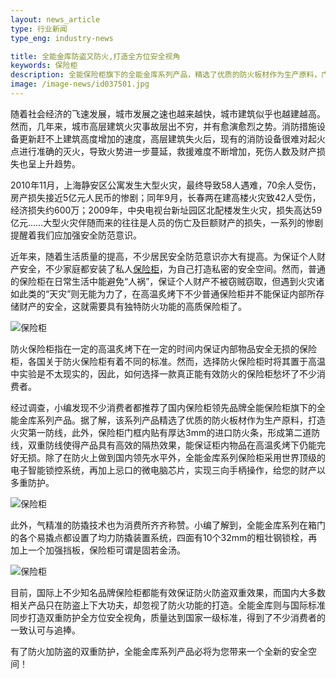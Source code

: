```yaml
---
layout: news_article
type: 行业新闻
type_eng: industry-news

title: 全能金库防盗又防火,打造全方位安全视角
keywords: 保险柜
description: 全能保险柜旗下的全能金库系列产品，精选了优质的防火板材作为生产原料，门框内贴有厚达3mm的进口防火条，使得产品高温炙烤下仍能完好无损。
image: /image-news/id037501.jpg
---
```

随着社会经济的飞速发展，城市发展之速也越来越快，城市建筑似乎也越建越高。然而，几年来，城市高层建筑火灾事故层出不穷，并有愈演愈烈之势。消防措施设备更新赶不上建筑高度增加的速度，高层建筑失火后，现有的消防设备很难对起火点进行准确的灭火，导致火势进一步蔓延，救援难度不断增加，死伤人数及财产损失也呈上升趋势。

2010年11月，上海静安区公寓发生大型火灾，最终导致58人遇难，70余人受伤，房产损失接近5亿元人民币的惨剧；同年9月，长春两在建高楼火灾致42人受伤，经济损失约600万；2009年，中央电视台新址园区北配楼发生火灾，损失高达59亿元……大型火灾伴随而来的往往是人员的伤亡及巨额财产的损失，一系列的惨剧提醒着我们应加强安全防范意识。

近年来，随着生活质量的提高，不少居民安全防范意识亦大有提高。为保证个人财产安全，不少家庭都安装了私人[保险柜](http://www.qnnsafe.com/)，为自己打造私密的安全空间。然而，普通的保险柜在日常生活中能避免“人祸”，保证个人财产不被窃贼窃取，但遇到火灾诸如此类的“天灾”则无能为力了，在高温炙烤下不少普通保险柜并不能保证内部所存储财产的安全，这就需要具有独特防火功能的高质保险柜了。

![保险柜](http://www.qnnsafe.com/image-news/id037501.jpg)

防火保险柜指在一定的高温炙烤下在一定的时间内保证内部物品安全无损的保险柜，各国关于防火保险柜有着不同的标准。然而，选择防火保险柜时将其置于高温中实验是不太现实的，因此，如何选择一款真正能有效防火的保险柜愁坏了不少消费者。

经过调查，小编发现不少消费者都推荐了国内保险柜领先品牌全能保险柜旗下的全能金库系列产品。据了解，该系列产品精选了优质的防火板材作为生产原料，打造火灾第一防线，此外，保险柜门框内贴有厚达3mm的进口防火条，形成第二道防线，双重防线使得产品具有高效的隔热效果，能保证柜内物品在高温炙烤下仍能完好无损。除了在防火上做到国内领先水平外，全能金库系列保险柜采用世界顶级的电子智能锁控系统，再加上忌口的微电脑芯片，实现三向手柄操作，给您的财产以多重防护。

![保险柜](http://www.qnnsafe.com/image-news/id037502.jpg)

此外，气精准的防撬技术也为消费所齐齐称赞。小编了解到，全能金库系列在箱门的各个易撬点都设置了均力防撬装置系统，四面有10个32mm的粗壮钢锁栓，再加上一个加强挡板，保险柜可谓是固若金汤。

![保险柜](http://www.qnnsafe.com/image-news/id037503.jpg)

目前，国际上不少知名品牌保险柜都能有效保证防火防盗双重效果，而国内大多数相关产品只在防盗上下大功夫，却忽视了防火功能的打造。全能金库则与国际标准同步打造双重防护全方位安全视角，质量达到国家一级标准，得到了不少消费者的一致认可与追捧。

有了防火加防盗的双重防护，全能金库系列产品必将为您带来一个全新的安全空间！
